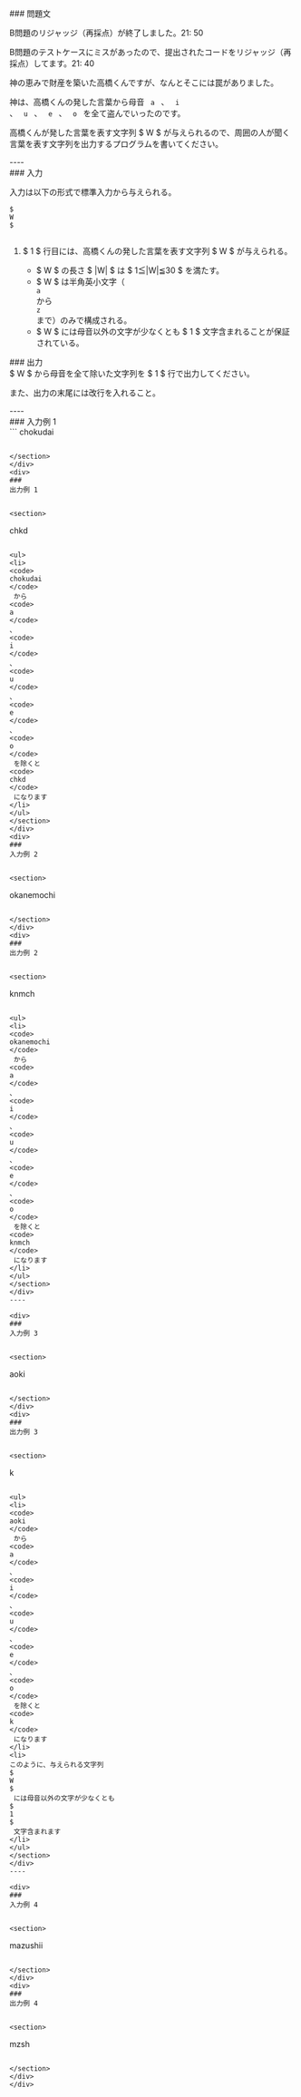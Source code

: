 <div>
<div>
### 
問題文


<section>
<font>

B問題のリジャッジ（再採点）が終了しました。21: 50



B問題のテストケースにミスがあったので、提出されたコードをリジャッジ（再採点）してます。21: 40



</font>



神の恵みで財産を築いた高橋くんですが、なんとそこには罠がありました。



神は、高橋くんの発した言葉から母音 
<code>
a
</code>
、
<code>
i
</code>
、
<code>
u
</code>
、
<code>
e
</code>
、
<code>
o
</code>
 を全て盗んでいったのです。



高橋くんが発した言葉を表す文字列 
$
W
$
 が与えられるので、周囲の人が聞く言葉を表す文字列を出力するプログラムを書いてください。


</section>
</div>
----

<div>
### 
入力


<section>

入力は以下の形式で標準入力から与えられる。

```
$
W
$


```

<ol>
<li>
$
1
$
 行目には、高橋くんの発した言葉を表す文字列 
$
W
$
 が与えられる。
</li>
<ul>
<li>
$
W
$
 の長さ 
$
|W|
$
 は 
$
1≦|W|≦30
$
 を満たす。
</li>
<li>
$
W
$
 は半角英小文字（
<code>
a
</code>
 から 
<code>
z
</code>
まで）のみで構成される。
</li>
<li>
$
W
$
 には母音以外の文字が少なくとも 
$
1
$
 文字含まれることが保証されている。
</li>
</ul>
</ol>
</section>
</div>
<div>
### 
出力


<section>
$
W
$
 から母音を全て除いた文字列を 
$
1
$
 行で出力してください。



また、出力の末尾には改行を入れること。

</section>
</div>
----

<div>
### 
入力例 1


<section>
```
chokudai

```

</section>
</div>
<div>
### 
出力例 1


<section>
```
chkd

```

<ul>
<li>
<code>
chokudai
</code>
 から 
<code>
a
</code>
、
<code>
i
</code>
、
<code>
u
</code>
、
<code>
e
</code>
、
<code>
o
</code>
 を除くと 
<code>
chkd
</code>
 になります
</li>
</ul>
</section>
</div>
<div>
### 
入力例 2


<section>
```
okanemochi

```

</section>
</div>
<div>
### 
出力例 2


<section>
```
knmch

```

<ul>
<li>
<code>
okanemochi
</code>
 から 
<code>
a
</code>
、
<code>
i
</code>
、
<code>
u
</code>
、
<code>
e
</code>
、
<code>
o
</code>
 を除くと 
<code>
knmch
</code>
 になります
</li>
</ul>
</section>
</div>
----

<div>
### 
入力例 3


<section>
```
aoki

```

</section>
</div>
<div>
### 
出力例 3


<section>
```
k

```

<ul>
<li>
<code>
aoki
</code>
 から 
<code>
a
</code>
、
<code>
i
</code>
、
<code>
u
</code>
、
<code>
e
</code>
、
<code>
o
</code>
 を除くと 
<code>
k
</code>
 になります
</li>
<li>
このように、与えられる文字列 
$
W
$
 には母音以外の文字が少なくとも 
$
1
$
 文字含まれます
</li>
</ul>
</section>
</div>
----

<div>
### 
入力例 4


<section>
```
mazushii

```

</section>
</div>
<div>
### 
出力例 4


<section>
```
mzsh

```

</section>
</div>
</div>